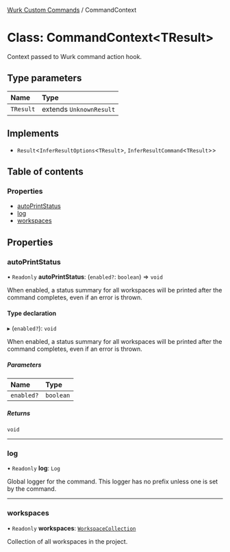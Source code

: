 [Wurk Custom Commands](../README.md) / CommandContext

# Class: CommandContext\<TResult\>

Context passed to Wurk command action hook.

## Type parameters

| Name | Type |
| :------ | :------ |
| `TResult` | extends `UnknownResult` |

## Implements

- `Result`\<`InferResultOptions`\<`TResult`\>, `InferResultCommand`\<`TResult`\>\>

## Table of contents

### Properties

- [autoPrintStatus](CommandContext.md#autoprintstatus)
- [log](CommandContext.md#log)
- [workspaces](CommandContext.md#workspaces)

## Properties

### autoPrintStatus

• `Readonly` **autoPrintStatus**: (`enabled?`: `boolean`) => `void`

When enabled, a status summary for all workspaces will be printed after
the command completes, even if an error is thrown.

#### Type declaration

▸ (`enabled?`): `void`

When enabled, a status summary for all workspaces will be printed after
the command completes, even if an error is thrown.

##### Parameters

| Name | Type |
| :------ | :------ |
| `enabled?` | `boolean` |

##### Returns

`void`

___

### log

• `Readonly` **log**: `Log`

Global logger for the command. This logger has no prefix unless one is
set by the command.

___

### workspaces

• `Readonly` **workspaces**: [`WorkspaceCollection`](WorkspaceCollection.md)

Collection of all workspaces in the project.
